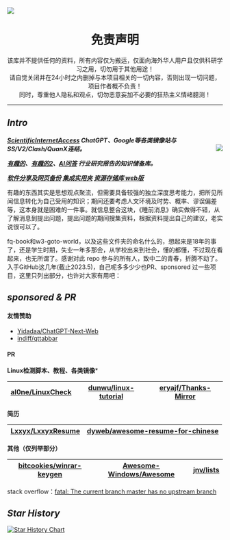 <a href="http://tul.blog.ntu.edu.tw/archives/19642">
<img src="https://s2.xptou.com/2023/04/23/6445336123f74.jpg">
</a>


<!--
</a><img align="right" src="https://fastly.jsdelivr.net/gh/hoochanlon/w3-goto-world/W3UnitTest/mof2.PNG" width="250 " height="250" /></a><a><img align="right" src="https://fastly.jsdelivr.net/gh/hoochanlon/w3-goto-world/W3UnitTest/mof1.PNG" width="250 " height="250" />

[![LICENSE](https://img.shields.io/badge/license-Anti%20996-blue.svg)](https://github.com/996icu/996.ICU/blob/master/LICENSE) [![996.icu](https://img.shields.io/badge/link-996.icu-red.svg)](https://996.icu) 

-->

<!--![冲出你的窗口](https://fastly.jsdelivr.net/gh/hoochanlon/w3-goto-world/W3UnitTest/ccndck.png)-->


<h1 align="center"> 免责声明 </h1>

<p align="center">
该库并不提供任何的资料，所有内容仅为搬运，仅面向海外华人用户且仅供科研学习之用，切勿用于其他用途！<br>
请自觉关闭并在24小时之内删掉与本项目相关的一切内容，否则出现一切问题，项目作者概不负责！<br>
同时，尊重他人隐私和观点，切勿恶意妄加不必要的狂热主义情绪臆测！
</p>
<hr>

## ***Intro***

***[ScientificInternetAccess](有趣的/0%20魔幻现实主义与理想间的交织破碎/) ChatGPT、Google等各类镜像站与SS/V2/Clash/QuanX连结。*** <a href="https://ndltd.ncl.edu.tw" target="_blank">
<img align="right" src="https://ndltd.ncl.edu.tw/gs32/nclcdr/image/promote.gif"></a> 

***[有趣的](有趣的/)、[有趣的2](有趣的2/)、[AI问答](僕は存在していなかった.ipynb) 行业研究报告的知识储备库。***

***[软件分享及网页备份](软件分享及网页备份/) [集成实用夹](集成实用夹/) [资源存储库 web版](https://hoochanlon.github.io/w3-goto-world/)***

有趣的东西其实是思想观点聚流，但需要具备较强的独立深度思考能力，把所见所闻信息转化为自己受用的知识；期间还要考虑人文环境及时势、概率、谬误偏差等，这本身就是困难的一件事。就信息整合这块，《睡前消息》确实做得不错，从了解消息到提出问题，提出问题的期间搜集资料，根据资料提出自己的建议，老实说很可以了。

fq-book和w3-goto-world，以及这些文件夹的命名什么的，想起来是18年的事了，还是学生时期，失业一年多那会，从学校出来到社会，懂的都懂，不过现在看起来，也无所谓了。感谢对此 repo 参与的所有人，致中二的青春，折腾不动了。入手GitHub这几年(截止2023.5)，自己呢多多少少也PR、sponsored 过一些项目，这里只列出部分，也许对大家有用吧：

## ***sponsored & PR***

#### 友情赞助

* [Yidadaa/ChatGPT-Next-Web](https://github.com/Yidadaa/ChatGPT-Next-Web)
* [indiff/qttabbar](https://github.com/indiff/qttabbar)

#### PR

**Linux检测脚本、教程、各类镜像***

|[al0ne/LinuxCheck](https://github.com/al0ne/LinuxCheck)|[dunwu/linux-tutorial](https://github.com/dunwu/linux-tutorial) |[eryajf/Thanks-Mirror](https://github.com/eryajf/Thanks-Mirror)|
|:-:|:-:|:-:|


**简历**

|[Lxxyx/LxxyxResume](https://github.com/Lxxyx/LxxyxResume)|[dyweb/awesome-resume-for-chinese](https://github.com/dyweb/awesome-resume-for-chinese)|
|:-:|:-:|


**其他（仅列举部分）**

|[bitcookies/winrar-keygen](https://github.com/bitcookies/winrar-keygen)|[Awesome-Windows/Awesome](https://github.com/Awesome-Windows/Awesome)|[jnv/lists](https://github.com/jnv/lists)|
|:-:|:-:|:-:|


stack overflow：[fatal: The current branch master has no upstream branch](https://stackoverflow.com/a/50134362)

## ***Star History***

[![Star History Chart](https://api.star-history.com/svg?repos=hoochanlon/w3-goto-world&type=Date)](https://star-history.com/#hoochanlon/w3-goto-world&Date)


<!--
<hr>
<p align="center">

<br>
</p>
-->

